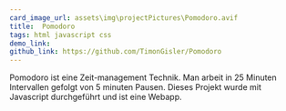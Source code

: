 ```yaml
---
card_image_url: assets\img\projectPictures\Pomodoro.avif
title:  Pomodoro
tags: html javascript css
demo_link: 
github_link: https://github.com/TimonGisler/Pomodoro
---
```


Pomodoro ist eine Zeit-management Technik. Man arbeit in 25 Minuten Intervallen gefolgt von 5 minuten Pausen. Dieses Projekt wurde mit Javascript durchgeführt und ist eine Webapp.